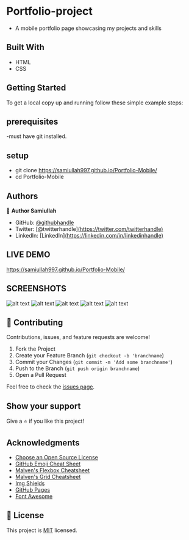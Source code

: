 # Portfolio-project


- A mobile portfolio page showcasing my projects and skills


## Built With

- HTML
- CSS

## Getting Started
To get a local copy up and running follow these simple example steps:
## prerequisites
-must have git installed.
## setup
- git clone https://samiullah997.github.io/Portfolio-Mobile/
- cd Portfolio-Mobile


## Authors

👤 **Author Samiullah**

- GitHub: [@githubhandle]([https://github.com/githubhandle](https://github.com/samiullah997))
- Twitter: [@twitterhandle][(https://twitter.com/twitterhandle)](https://twitter.com/samiullahk997)
- LinkedIn: [LinkedIn][(https://linkedin.com/in/linkedinhandle)](https://www.linkedin.com/in/samiullah-khan-2702b7171/)


## LIVE DEMO
https://samiullah997.github.io/Portfolio-Mobile/

## SCREENSHOTS

![alt text](./images/screenshot-1.png)
![alt text](./images/screenshot-2.png)
![alt text](./images/screenshot-3.png)
![alt text](./images/screenshot-4.png)
![alt text](./images/screenshot-5.png)

## 🤝 Contributing

Contributions, issues, and feature requests are welcome!

1. Fork the Project
2. Create your Feature Branch (`git checkout -b 'branchname`)
3. Commit your Changes (`git commit -m 'Add some branchname'`)
4. Push to the Branch (`git push origin branchname`)
5. Open a Pull Request

Feel free to check the [issues page](../../issues/).

## Show your support

Give a ⭐️ if you like this project!


## Acknowledgments

* [Choose an Open Source License](https://choosealicense.com)
* [GitHub Emoji Cheat Sheet](https://www.webpagefx.com/tools/emoji-cheat-sheet)
* [Malven's Flexbox Cheatsheet](https://flexbox.malven.co/)
* [Malven's Grid Cheatsheet](https://grid.malven.co/)
* [Img Shields](https://shields.io)
* [GitHub Pages](https://pages.github.com)
* [Font Awesome](https://fontawesome.com)

## 📝 License

This project is [MIT](./MIT.md) licensed.
